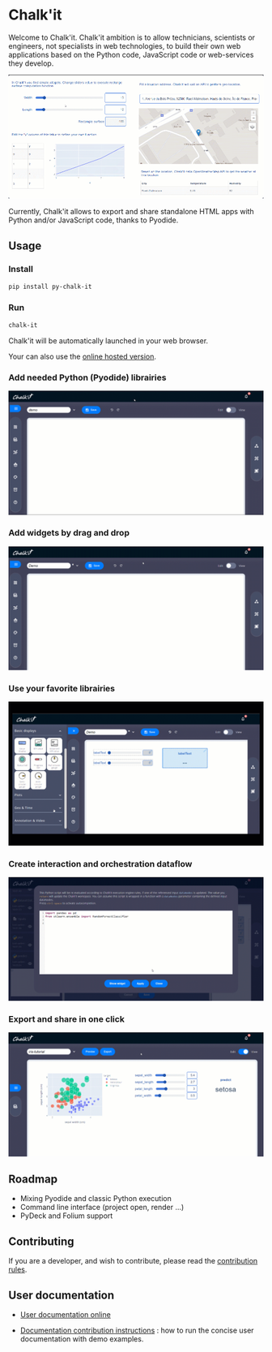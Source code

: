 # Chalk'it

Welcome to Chalk'it. Chalk'it ambition is to allow technicians, scientists or engineers, not specialists in web technologies, to build their own web applications based on the Python code, JavaScript code or web-services they develop.

![live demo](./assets/home/live-demo.gif)

Currently, Chalk'it allows to export and share standalone HTML apps with Python and/or JavaScript code, thanks to Pyodide.

## Usage

### Install

```sh
pip install py-chalk-it
```

### Run

```sh
chalk-it
```

Chalk'it will be automatically launched in your web browser.

Your can also use the [online hosted version](https://ifpen.github.io/chalk-it/hosted/).

### Add needed Python (Pyodide) librairies

![live demo](./assets/home/pyodide-libs.gif)

### Add widgets by drag and drop

![drag and drop](./assets/home/dragdrop.gif)

### Use your favorite librairies

![drag and drop](./assets/home/python-plot.gif)

### Create interaction and orchestration dataflow

![drag and drop](./assets/home/dataflow.gif)

### Export and share in one click

![Export](./assets/home/export.gif)

## Roadmap

- Mixing Pyodide and classic Python execution
- Command line interface (project open, render ...)
- PyDeck and Folium support

## Contributing

If you are a developer, and wish to contribute, please read the [contribution rules](CONTRIBUTING.md).

## User documentation

- [User documentation online](https://ifpen.github.io/chalk-it/hosted/doc/) 

- [Documentation contribution instructions](/documentation/README.md) : how to run the concise user documentation with demo examples. 
